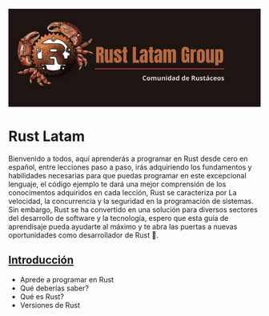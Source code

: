 ![](./assets/rust-latam-group.png)

# Rust Latam

Bienvenido a todos, aquí aprenderás a programar en Rust desde cero en español, entre lecciones paso a paso, irás adquiriendo los fundamentos y habilidades necesarias para que puedas programar en este excepcional lenguaje, el código ejemplo te dará una mejor comprensión de los conocimentos adquiridos en cada lección, Rust se caracteriza por La velocidad, la concurrencia y la seguridad en la programación de sistemas. Sin embargo, Rust se ha convertido en una solución para diversos sectores del desarrollo de software y la tecnología, espero que esta guía de aprendisaje pueda ayudarte al máximo y te abra las puertas a nuevas oportunidades como desarrollador de Rust 🦀.

## [Introducción](https://github.com/FMFigueroa/Rust-Latam/tree/main)

- Aprede a programar en Rust
- Qué deberías saber?
- Qué es Rust?
- Versiones de Rust
